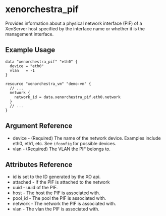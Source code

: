 # xenorchestra_pif

Provides information about a physical network interface (PIF) of a XenServer host specified by the interface name or whether it is the management interface.

## Example Usage

```hcl
data "xenorchestra_pif" "eth0" {
  device = "eth0"
  vlan   = -1
}

resource "xenorchestra_vm" "demo-vm" {
  // ...
  network {
    network_id = data.xenorchestra_pif.eth0.network
  }
  // ...
}
```

## Argument Reference
* device - (Required) The name of the network device. Examples include eth0, eth1, etc. See `ifconfig` for possible devices.
* vlan - (Required) The VLAN the PIF belongs to.

## Attributes Reference
* id is set to the ID generated by the XO api.
* attached - If the PIF is attached to the network
* uuid - uuid of the PIF.
* host - The host the PIF is associated with.
* pool_id - The pool the PIF is associated with.
* network - The network the PIF is associated with.
* vlan - The vlan the PIF is associated with.
